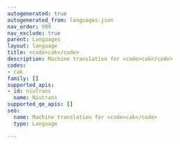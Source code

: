 ```yaml
---
autogenerated: true
autogenerated_from: languages.json
nav_order: 999
nav_exclude: true
parent: Languages
layout: language
title: <code>cak</code>
description: Machine translation for <code>cak</code>
codes:
- cak
family: []
supported_apis:
- id: niutrans
  name: Niutrans
supported_qe_apis: []
seo:
  name: Machine translation for <code>cak</code>
  type: Language

---
```


